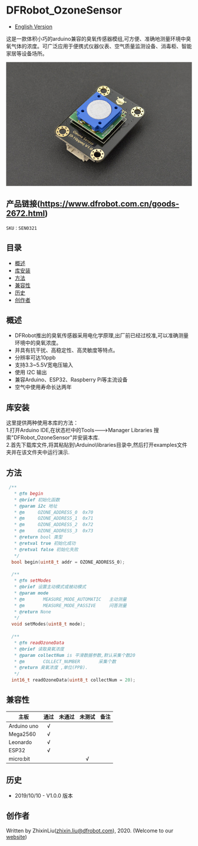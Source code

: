 # DFRobot_OzoneSensor
- [English Version](./README.md)

这是一款体积小巧的arduino兼容的臭氧传感器模组,可方便、准确地测量环境中臭氧气体的浓度。可广泛应用于便携式仪器仪表、空气质量监测设备、消毒柜、智能家居等设备场所。<br>

![效果图](resources/images/SEN0321.jpg)

## 产品链接(https://www.dfrobot.com.cn/goods-2672.html)

    SKU：SEN0321

## 目录

* [概述](#概述)
* [库安装](#库安装)
* [方法](#方法)
* [兼容性](#兼容性y)
* [历史](#历史)
* [创作者](#创作者)

## 概述

- DFRobot推出的臭氧传感器采用电化学原理,出厂前已经过校准,可以准确测量环境中的臭氧浓度。<br>
- 并具有抗干扰、高稳定性、高灵敏度等特点。 <br>
- 分辨率可达10ppb<br>
- 支持3.3~5.5V宽电压输入<br>
- 使用 I2C 输出<br>
- 兼容Arduino、ESP32、Raspberry Pi等主流设备<br>
- 空气中使用寿命长达两年<br> 

## 库安装
这里提供两种使用本库的方法：<br>
1.打开Arduino IDE,在状态栏中的Tools--->Manager Libraries 搜索"DFRobot_OzoneSensor"并安装本库.<br>
2.首先下载库文件,将其粘贴到\Arduino\libraries目录中,然后打开examples文件夹并在该文件夹中运行演示.<br>

## 方法

```C++
 /**
   * @fn begin
   * @brief 初始化函数 
   * @param i2c 地址
   * @n     OZONE_ADDRESS_0  0x70
   * @n     OZONE_ADDRESS_1  0x71
   * @n     OZONE_ADDRESS_2  0x72
   * @n     OZONE_ADDRESS_3  0x73
   * @return bool 类型
   * @retval true 初始化成功
   * @retval false 初始化失败
   */
  bool begin(uint8_t addr = OZONE_ADDRESS_0);

  /**
   * @fn setModes
   * @brief 设置主动模式或被动模式
   * @param mode 
   * @n       MEASURE_MODE_AUTOMATIC   主动测量
   * @n       MEASURE_MODE_PASSIVE     问答测量
   * @return None
   */
  void setModes(uint8_t mode);

  /**
   * @fn readOzoneData
   * @brief 读取臭氧浓度
   * @param collectNum is 平滑数据参数,默认采集个数20
   * @n       COLLECT_NUMBER       采集个数
   * @return 臭氧浓度 ,单位(PPB).
   */
  int16_t readOzoneData(uint8_t collectNum = 20);
```

## 兼容性

| 主板        | 通过 | 未通过 | 未测试 | 备注 |
| ----------- | :--: | :----: | :----: | ---- |
| Arduino uno |  √   |        |        |      |
| Mega2560    |  √   |        |        |      |
| Leonardo    |  √   |        |        |      |
| ESP32       |  √   |        |        |      |
| micro:bit   |      |        |   √    |      |


## 历史

- 2019/10/10 - V1.0.0 版本

## 创作者

Written by ZhixinLiu(zhixin.liu@dfrobot.com), 2020. (Welcome to our [website](https://www.dfrobot.com/))
